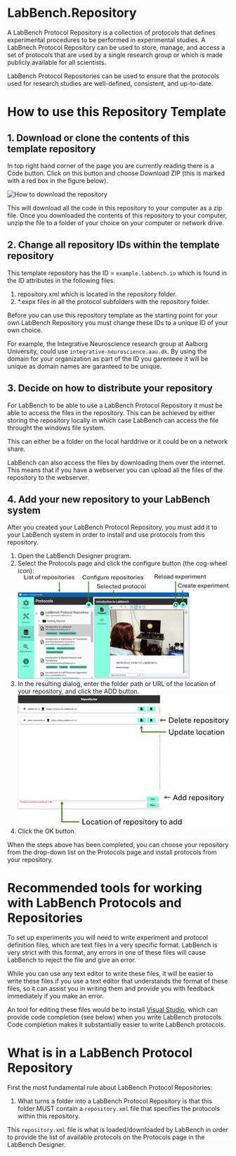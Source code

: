 # LabBench.Repository

A LabBench Protocol Repository is a collection of protocols that defines experimental procedures to be performed in experimental studies. A LabBnech Protocol Repository can be used to store, manage, and access a set of protocols that are used by a single research group or which is made publicly available for all scientists. 

LabBench Protocol Repositories can be used to ensure that the protocols used for research studies are well-defined, consistent, and up-to-date.

# How to use this Repository Template

## 1. Download or clone the contents of this template repository

In top right hand corner of the page you are currently reading there is a Code button. Click on this button and choose Download ZIP (this is marked with a red box in the figure below).

![How to download the repository](DownloadZIP.png)

This will download all the code in this repository to your computer as a zip file. Once you downloaded the contents of this repository to your computer, unzip the file to a folder of your choice on your computer or network drive.

## 2. Change all repository IDs within the template repository

This template repository has the ID = ```example.labbench.io``` which is found in the ID attributes in the following files:

1. repository.xml which is located in the repository folder.
2. *.expx files in all the protocol subfolders with the repository folder.

Before you can use this repository template as the starting point for your own LabBench Repository you must change these IDs to a unique ID of your own choice.

For example, the Integrative Neuroscience research group at Aalborg University, could use ```integrative-neuroscience.aau.dk```. By using the domain for your organization as part of the ID you garenteee it will be unique as domain names are garanteed to be unique.

## 3. Decide on how to distribute your repository

For LabBench to be able to use a LabBench Protocol Repository it must be able to access the files in the repository. This can be achieved by either storing the repository locally in which case LabBench can access the file throught the windows file system. 

This can either be a folder on the local harddrive or it could be on a network share. 

LabBench can also access the files by downloading them over the internet. This means that if you have a webserver you can upload all the files of the repository to the webserver.

## 4. Add your new repository to your LabBench system

After you created your LabBench Protocol Repository, you must add it to your LabBench system in order to install and use protocols from this repository.

1. Open the LabBench Designer program.
2. Select the Protocols page and click the configure button (the cog-wheel icon):
![Protocols page](ProtocolsPage.png)
3. In the resulting dialog, enter the folder path or URL of the location of your repository, and click the ADD button. 
![Add repository dialog](DialogConfigureRepositories.png)
4. Click the OK button.

When the steps above has been completed, you can choose your repository from the drop-down list on the Protocols page and install protocols from your repository.

# Recommended tools for working with LabBench Protocols and Repositories

To set up experiments you will need to write experiment and protocol definition files, which are text files in a very specific format. LabBench is very strict with this format, any errors in one of these files will cause LabBench to reject the file and give an error.

While you can use any text editor to write these files, it will be easier to write these files if you use a text editor that understands the format of these files, so it can assist you in writing them and provide you with feedback immediately if you make an error.

An tool for editing these files would be to install [Visual Studio](https://visualstudio.microsoft.com/vs/ "Code faster. Work smarter. Create the future with the best-in-class IDE."), which can provide code completion (see below) when you write LabBench protocols. Code completion makes it substantially easier to write LabBench protocols.

# What is in a LabBench Protocol Repository

First the most fundamental rule about LabBench Protocol Repositories:

1. What turns a folder into a LabBench Protocol Repository is that this folder MUST contain a `repository.xml` file that specifies the protocols within this repository.

This `repository.xml` file is what is loaded/downloaded by LabBench in order to provide the list of available protocols on the Protocols page in the LabBench Designer.
